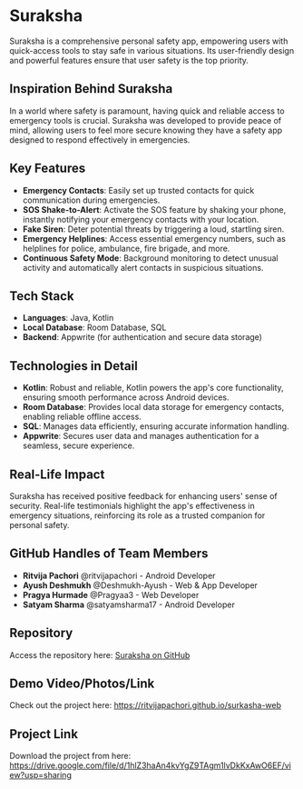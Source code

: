 # Suraksha

Suraksha is a comprehensive personal safety app, empowering users with quick-access tools to stay safe in various situations. Its user-friendly design and powerful features ensure that user safety is the top priority.

## Inspiration Behind Suraksha

In a world where safety is paramount, having quick and reliable access to emergency tools is crucial. Suraksha was developed to provide peace of mind, allowing users to feel more secure knowing they have a safety app designed to respond effectively in emergencies.

## Key Features

- **Emergency Contacts**: Easily set up trusted contacts for quick communication during emergencies.
- **SOS Shake-to-Alert**: Activate the SOS feature by shaking your phone, instantly notifying your emergency contacts with your location.
- **Fake Siren**: Deter potential threats by triggering a loud, startling siren.
- **Emergency Helplines**: Access essential emergency numbers, such as helplines for police, ambulance, fire brigade, and more.
- **Continuous Safety Mode**: Background monitoring to detect unusual activity and automatically alert contacts in suspicious situations.

## Tech Stack

- **Languages**: Java, Kotlin
- **Local Database**: Room Database, SQL
- **Backend**: Appwrite (for authentication and secure data storage)

## Technologies in Detail

- **Kotlin**: Robust and reliable, Kotlin powers the app's core functionality, ensuring smooth performance across Android devices.
- **Room Database**: Provides local data storage for emergency contacts, enabling reliable offline access.
- **SQL**: Manages data efficiently, ensuring accurate information handling.
- **Appwrite**: Secures user data and manages authentication for a seamless, secure experience.

## Real-Life Impact

Suraksha has received positive feedback for enhancing users' sense of security. Real-life testimonials highlight the app's effectiveness in emergency situations, reinforcing its role as a trusted companion for personal safety.

## GitHub Handles of Team Members  

- **Ritvija Pachori** @ritvijapachori - Android Developer
- **Ayush Deshmukh** @Deshmukh-Ayush - Web & App Developer
- **Pragya Hurmade** @Pragyaa3 - Web Developer
- **Satyam Sharma** @satyamsharma17 - Android Developer

## Repository

Access the repository here: [Suraksha on GitHub](https://github.com/ritvijapachori/Surkasha)

## Demo Video/Photos/Link

Check out the project here: https://ritvijapachori.github.io/surkasha-web

## Project Link

Download the project from here: https://drive.google.com/file/d/1hlZ3haAn4kvYgZ9TAgm1lvDkKxAwO6EF/view?usp=sharing